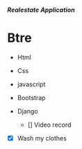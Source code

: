 ##### Realestate Application

# Btre
+ Html
+ Css
+ javascript
+ Bootstrap
+ Django

  - [] Video record
- [x] Wash my clothes
  

